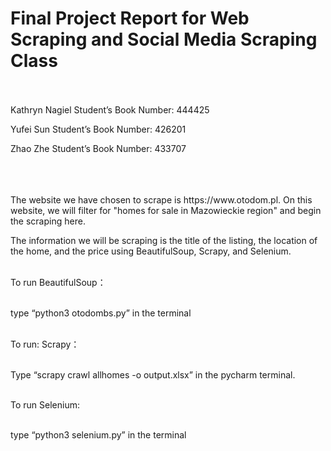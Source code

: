
# Final Project Report for Web Scraping and Social Media Scraping Class
</br>
</br>
Kathryn Nagiel 
Student’s Book Number: 444425

Yufei Sun
Student’s Book Number: 426201

Zhao Zhe
Student’s Book Number: 433707

</br>
</br>
</br>
The website we have chosen to scrape is https://www.otodom.pl. On this website, we will filter for "homes for sale in Mazowieckie region" and begin the scraping here. 

The information we will be scraping is the title of the listing, the location of the home, and the price using BeautifulSoup, Scrapy, and Selenium.


</br> To run BeautifulSoup： </br> </br>

type “python3 otodombs.py” in the terminal


</br> To run: Scrapy： </br> </br>

Type “scrapy crawl allhomes -o output.xlsx” in the pycharm terminal.


</br> To run Selenium: </br> </br>

type “python3 selenium.py” in the terminal
 
